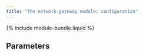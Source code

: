 ```yaml
---
title: "The network-gateway module: configuration"
---
```


{% include module-bundle.liquid %}

## Parameters

<!-- SCHEMA -->
